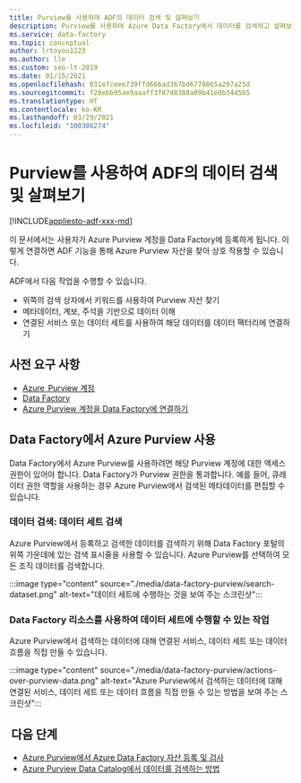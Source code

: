 ```yaml
---
title: Purview를 사용하여 ADF의 데이터 검색 및 살펴보기
description: Purview를 사용하여 Azure Data Factory에서 데이터를 검색하고 살펴보는 방법 알아보기.
ms.service: data-factory
ms.topic: conceptual
author: lrtoyou1223
ms.author: lle
ms.custom: seo-lt-2019
ms.date: 01/15/2021
ms.openlocfilehash: 031e7ceee739ffd666ad367bd6778865a297a25d
ms.sourcegitcommit: f28ebb95ae9aaaff3f87d8388a09b41e0b3445b5
ms.translationtype: HT
ms.contentlocale: ko-KR
ms.lasthandoff: 03/29/2021
ms.locfileid: "100386274"
---
```

# <a name="discover-and-explore-data-in-adf-using-purview"></a>Purview를 사용하여 ADF의 데이터 검색 및 살펴보기

[!INCLUDE[appliesto-adf-xxx-md](includes/appliesto-adf-xxx-md.md)]

이 문서에서는 사용자가 Azure Purview 계정을 Data Factory에 등록하게 됩니다. 이렇게 연결하면 ADF 기능을 통해 Azure Purview 자산을 찾아 상호 작용할 수 있습니다. 

ADF에서 다음 작업을 수행할 수 있습니다. 
- 위쪽의 검색 상자에서 키워드를 사용하여 Purview 자산 찾기 
- 메타데이터, 계보, 주석을 기반으로 데이터 이해 
- 연결된 서비스 또는 데이터 세트를 사용하여 해당 데이터를 데이터 팩터리에 연결하기 

## <a name="prerequisites"></a>사전 요구 사항 
- [Azure  Purview 계정](../purview/create-catalog-portal.md) 
- [Data Factory](./quickstart-create-data-factory-portal.md) 
- [Azure Purview 계정을 Data Factory에 연결하기](./connect-data-factory-to-azure-purview.md) 

## <a name="using-azure-purview-in-data-factory"></a>Data Factory에서 Azure Purview 사용 

Data Factory에서 Azure Purview를 사용하려면 해당 Purview 계정에 대한 액세스 권한이 있어야 합니다. Data Factory가 Purview 권한을 통과합니다. 예를 들어, 큐레이터 권한 역할을 사용하는 경우 Azure Purview에서 검색된 메타데이터를 편집할 수 있습니다. 

### <a name="data-discovery-search-datasets"></a>데이터 검색: 데이터 세트 검색 

Azure Purview에서 등록하고 검색한 데이터를 검색하기 위해 Data Factory 포털의 위쪽 가운데에 있는 검색 표시줄을 사용할 수 있습니다. Azure Purview를 선택하여 모든 조직 데이터를 검색합니다. 

:::image type="content" source="./media/data-factory-purview/search-dataset.png" alt-text="데이터 세트에 수행하는 것을 보여 주는 스크린샷":::

### <a name="actions-that-you-can-perform-over-datasets-with-data-factory-resources"></a>Data Factory 리소스를 사용하여 데이터 세트에 수행할 수 있는 작업 
Azure Purview에서 검색하는 데이터에 대해 연결된 서비스, 데이터 세트 또는 데이터 흐름을 직접 만들 수 있습니다.

:::image type="content" source="./media/data-factory-purview/actions-over-purview-data.png" alt-text="Azure Purview에서 검색하는 데이터에 대해 연결된 서비스, 데이터 세트 또는 데이터 흐름을 직접 만들 수 있는 방법을 보여 주는 스크린샷":::

##  <a name="nextsteps"></a>다음 단계 

- [Azure Purview에서 Azure Data Factory 자산 등록 및 검사](../purview/register-scan-azure-synapse-analytics.md)
- [Azure Purview Data Catalog에서 데이터를 검색하는 방법](../purview/how-to-search-catalog.md)